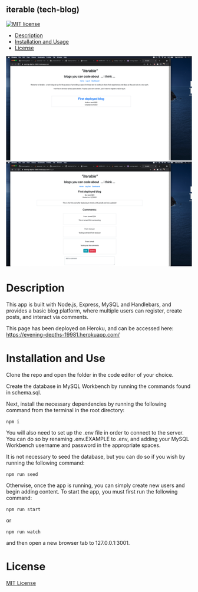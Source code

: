 ## iterable (tech-blog)

[![MIT license](https://img.shields.io/badge/License-MIT-blue.svg)](https://lbesson.mit-license.org/)

- [Description ](#description)
- [Installation and Usage](#installation-and-use)
- [License](#license)

![screenshot-homepage](assets/demo1.png)
![screenshot-single-blog-view](assets/demo2.png)

# Description

This app is built with Node.js, Express, MySQL and Handlebars, and provides a basic blog platform, where multiple users can register, create posts, and interact via comments.

This page has been deployed on Heroku, and can be accessed here: https://evening-depths-19981.herokuapp.com/

# Installation and Use

Clone the repo and open the folder in the code editor of your choice.

Create the database in MySQL Workbench by running the commands found in schema.sql.

Next, install the necessary dependencies by running the following command from the terminal in the root directory:

```
npm i
```

You will also need to set up the .env file in order to connect to the server. You can do so by renaming .env.EXAMPLE to .env, and adding your MySQL Workbench username and password in the appropriate spaces.

It is not necessary to seed the database, but you can do so if you wish by running the following command:

```
npm run seed
```

Otherwise, once the app is running, you can simply create new users and begin adding content. To start the app, you must first run the following command:

```
npm run start
```

or

```
npm run watch
```

and then open a new browser tab to 127.0.0.1:3001.

# License

[MIT License](https://opensource.org/licenses/MIT)
